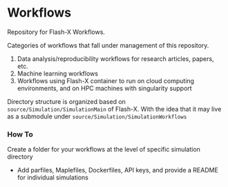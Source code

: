 # Workflows

Repository for Flash-X Workflows. 

Categories of workflows that fall under management of this repository.

1. Data analysis/reproducibility workflows for research articles, papers, etc.
2. Machine learning workflows
3. Workflows using Flash-X container to run on cloud computing environments, and on HPC machines with singularity support

Directory structure is organized based on ```source/Simulation/SimulationMain``` of Flash-X. With the idea that it may live as a submodule under ```source/Simulation/SimulationWorkflows```

### How To

Create a folder for your workflows at the level of specific simulation directory

- Add parfiles, Maplefiles, Dockerfiles, API keys, and provide a README for individual simulations
